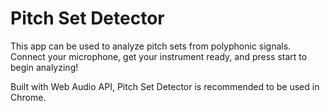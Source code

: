 Pitch Set Detector
==========

This app can be used to analyze pitch sets from polyphonic signals. Connect your microphone, get your instrument ready, and press start to begin analyzing!

Built with Web Audio API, Pitch Set Detector is recommended to be used in Chrome.
